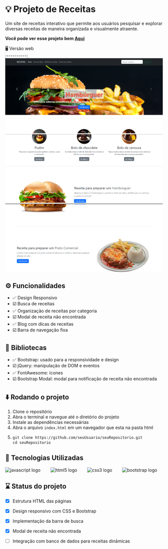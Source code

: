 # 💡 Projeto de Receitas

Um site de receitas interativo que permite aos usuários pesquisar e explorar diversas receitas de maneira organizada e visualmente atraente.

__Você pode ver esse projeto bem [Aqui](https://felipetilustosa.github.io/Projeto-de-Receitas/)__

 🖥️ Versão web                                                   
:----------:                                                     
<img src="assets/html/imgs/imgsDoProjeto/img01.png"/>   
<img src="assets/html/imgs/imgsDoProjeto/img02.png"/>
<img src="assets/html/imgs/imgsDoProjeto/img03.png"/>

## ⚙️ Funcionalidades

- ✅ Design Responsivo
- ☑️ Busca de receitas
- ✅ Organização de receitas por categoria
- ☑️ Modal de receita não encontrada
- ✅ Blog com dicas de receitas
- ☑️ Barra de navegação fixa

## 🧰 Bibliotecas

- ✅ Bootstrap: usado para a responsividade e design
- ☑️ jQuery: manipulação de DOM e eventos
- ✅ FontAwesome: ícones
- ☑️ Bootstrap Modal: modal para notificação de receita não encontrada

## ⬇️ Rodando o projeto

1. Clone o repositório
2. Abra o terminal e navegue até o diretório do projeto
3. Instale as dependências necessárias
4. Abra o arquivo `index.html` em um navegador que esta na pasta html
5. ```
   git clone https://github.com/seuUsuario/seuRepositorio.git
   cd seuRepositorio
## 🧩 Tecnologias Utilizadas
<div align="left">
  <img src="https://cdn.jsdelivr.net/gh/devicons/devicon/icons/javascript/javascript-original.svg" height="40" alt="javascript logo" />
  <img width="24" />
  <img src="https://cdn.jsdelivr.net/gh/devicons/devicon/icons/html5/html5-original.svg" height="40" alt="html5 logo" />
  <img width="24" />
  <img src="https://cdn.jsdelivr.net/gh/devicons/devicon/icons/css3/css3-original.svg" height="40" alt="css3 logo" />
  <img width="24" />
  <img src="https://cdn.jsdelivr.net/gh/devicons/devicon/icons/bootstrap/bootstrap-original.svg" height="40" alt="bootstrap logo" />
</div>

## ⌛ Status do projeto
- [x] Estrutura HTML das páginas
- [x] Design responsivo com CSS e Bootstrap
- [x] Implementação da barra de busca
- [x] Modal de receita não encontrada
- [ ] Integração com banco de dados para receitas dinâmicas


